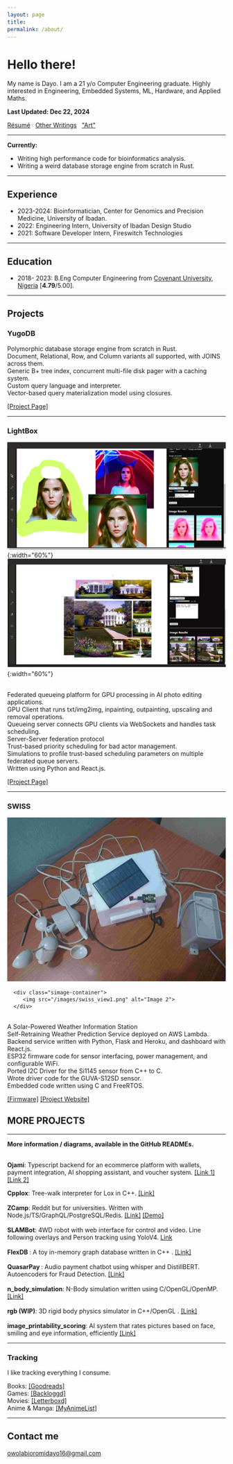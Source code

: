 ```yaml
---
layout: page
title: 
permalink: /about/
---
```




<!-- ![profile](/images/im1.jpg){:height="300px"}  -->
<!-- ![profile](/images/nprof.jpg){:height="450px" style="display:block; margin-left:auto; margin-right:auto"} -->



# Hello there!

My name is Dayo. I am a 21 y/o Computer Engineering graduate. Highly interested in Engineering, Embedded Systems, ML, Hardware, and Applied Maths. 

<b> Last Updated: Dec 22, 2024 </b>

[Résumé](/resume.pdf) &nbsp;  [Other Writings](/other) &nbsp; ["Art"](https://voidptr420.artstation.com/albums/7865451)
<br/>

    
***
<b>Currently: </b>
* Writing high performance code for bioinformatics analysis.
* Writing a weird database storage engine from scratch in Rust.


***
## Experience
* 2023-2024: Bioinformatician, Center for Genomics and Precision Medicine, University of Ibadan.
* 2022: Engineering Intern, University of Ibadan Design Studio
* 2021: Software Developer Intern, Fireswitch Technologies

***
    
## Education
* 2018- 2023: B.Eng Computer Engineering from [Covenant University, Nigeria](https://covenantuniversity.edu.ng/) [<b>4.79</b>/5.00].

***
## Projects


### YugoDB

   Polymorphic database storage engine from scratch in Rust. <br>
   Document, Relational, Row, and Column variants all supported, with JOINS across them. <br>
   Generic B+ tree index, concurrent multi-file disk pager with a caching system. <br>
   Custom query language and interpreter. <br>
   Vector-based query materialization model using closures. <br>

   [[Project Page]](https://github.com/owolabioromidayo/yugodb)

***
### LightBox
 
   ![profile](/images/lightbox.png){:width="60%"}
   ![profile](/images/lightbox2.png){:width="60%"}
   

<br/>
   Federated queueing platform for GPU processing in AI photo editing applications. <br>
   GPU Client that runs txt/img2img, inpainting, outpainting, upscaling and removal operations. <br> 
   Queueing server connects GPU clients via WebSockets and handles task scheduling. <Br>
   Server-Server federation protocol <br> 
   Trust-based priority scheduling for bad actor management. <br> 
   Simulations to profile trust-based scheduling parameters on multiple federated queue servers. <br>
   Written using Python and React.js. <br >

   [[Project Page]](https://github.com/LightBox-Fed/)


***

### SWISS

   <!-- ![profile](/images/swiss.jpg){:width="60%"} -->

   <div class="simage-grid">
      <div class="simage-container">
         <img src="/images/swiss.jpg" alt="Image 1">
      </div>
   
      <div class="simage-container">
         <img src="/images/swiss_view1.png" alt="Image 2">
      </div>

   </div>

<br/>
   A Solar-Powered Weather Information Station <br>
   Self-Retraining Weather Prediction Service deployed on AWS Lambda. <br>
  Backend service written with Python, Flask and Heroku, and dashboard with React.js. <br> 
   ESP32 firmware code for sensor interfacing, power management, and configurable WiFi. <br> 
   Ported I2C Driver for the Si1145 sensor from C++ to C. <br>
   Wrote driver code for the GUVA-S12SD sensor. <br>
   Embedded code written using C and FreeRTOS.   <br>

   [[Firmware]](https://github.com/owolabioromidayo/swiss_firm) [[Project Website]](https://sites.google.com/view/swiss-uidesign/home)



## MORE PROJECTS


***

<b> More information / diagrams, available in the GitHub READMEs.  </b>
<br><br>

<b>Ojami</b>: Typescript backend for an ecommerce platform with wallets, payment integration, AI shopping assistant, and voucher system. [[Link 1]](https://github.com/owolabioromidayo/ojami) [[Link 2]](https://github.com/owolabioromidayo/ojami-paystack)
<br/>

<b>Cpplox</b>: Tree-walk interpreter for Lox in C++. [[Link]](https://github.com/owolabioromidayo/cpplox)
<br/>
<br/>
<b>ZCamp</b>: Reddit but for universities. Written with Node.js/TS/GraphQL/PostgreSQL/Redis. [[Link]](https://github.com/zcamp-inc) [[Demo]](https://youtu.be/5iQ9Wb5UmXk)
<br/>
<br/>
<b>SLAMBot</b>: 4WD robot with web interface for control and video. Line following overlays and Person tracking using YoloV4. [Link](https://github.com/owolabioromidayo/SLAMBot) 
<br/>
<br/>
<b> FlexDB </b>: A toy in-memory graph database written in C++ . [[Link]](https://github.com/owolabioromidayo/FlexDB) 
<br/>
<br/>
<b>QuasarPay </b>: Audio payment chatbot using whisper and DistillBERT. Autoencoders for Fraud Detection. [[Link]](https://github.com/QuasarPay)
<br/>
<br/>
<b>n_body_simulation</b>: N-Body simulation written using C/OpenGL/OpenMP. [[Link]](https://github.com/owolabioromidayo/nbody_simulation) 
<br/>
<br/>
<b>rgb (WIP)</b>: 3D rigid body physics simulator in C++/OpenGL . [[Link]](https://github.com/owolabioromidayo/rgb) 
<br/>
<br/>
<b>image_printability_scoring</b>: AI system that rates pictures based on face, smiling and eye information, efficiently [[Link]](https://github.com/owolabioromidayo/image_printability_scoring)

***

### Tracking

I like tracking everything I consume.

Books: [[Goodreads]](https://www.goodreads.com/user/show/92638712-void) 
<br />
Games: [[Backloggd]](https://www.backloggd.com/u/__void__/)
<br />
Movies: [[Letterboxd]](https://letterboxd.com/__void__/) 
<br />
Anime & Manga: [[MyAnimeList]](https://myanimelist.net/profile/__void__)
<br />


***
## Contact me
[owolabioromidayo16@gmail.com](mailto:owolabioromidayo16@gmail.com)

